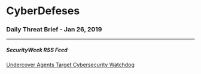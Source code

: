 # CyberDefeses
### Daily Threat Brief - Jan 26, 2019

 
-----
 
##### SecurityWeek RSS Feed
[Undercover Agents Target Cybersecurity Watchdog](http://feedproxy.google.com/~r/Securityweek/~3/nKfLqbS8W1I/undercover-agents-target-cybersecurity-watchdog)
 
